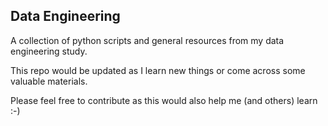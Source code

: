 ## Data Engineering

A collection of python scripts and general resources from my data engineering study.

This repo would be updated as I learn new things or come across some valuable materials.

Please feel free to contribute as this would also help me (and others) learn :-)